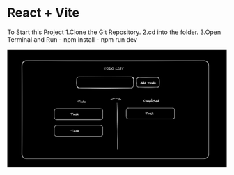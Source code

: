 # React + Vite

To Start this Project
1.Clone the Git Repository.
2.cd into the folder.
3.Open Terminal and Run - npm install - npm run dev

![alt text](image.png)
